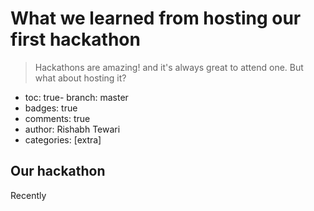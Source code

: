 # What we learned from hosting our first hackathon
> Hackathons are amazing! and it's always great to attend one. But what about
> hosting it?
- toc: true- branch: master
- badges: true
- comments: true
- author: Rishabh Tewari
- categories: [extra]

## Our hackathon
Recently 




